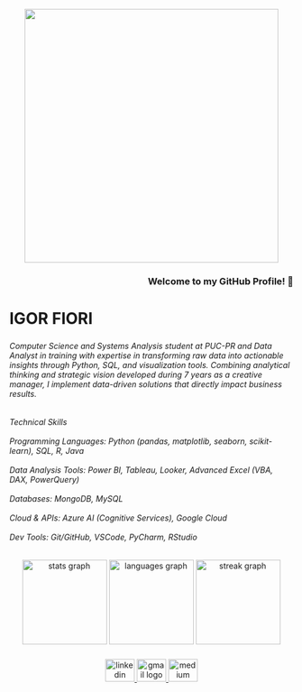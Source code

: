 <br clear="both">

<div align="center">
  <img height="450" src="https://user-images.githubusercontent.com/58959408/232639433-cb0aea21-66f0-4508-a771-85e2089c5a87.gif"  />
</div>

###

<h3 align="right">Welcome to my GitHub Profile! 👋</h3>

###

<h1 align="left">IGOR FIORI</h1>

###

<h6 align="left">Computer Science and Systems Analysis student at PUC-PR and Data Analyst in training with expertise in transforming raw data into actionable insights through Python, SQL, and visualization tools. Combining analytical thinking and strategic vision developed during 7 years as a creative manager, I implement data-driven solutions that directly impact business results.</h6>

###

<h6 align="left">Technical Skills<br><br>Programming Languages: Python (pandas, matplotlib, seaborn, scikit-learn), SQL, R, Java  <br><br>Data Analysis Tools: Power BI, Tableau, Looker, Advanced Excel (VBA, DAX, PowerQuery)  <br><br>Databases: MongoDB, MySQL  <br><br>Cloud & APIs: Azure AI (Cognitive Services), Google Cloud  <br><br>Dev Tools: Git/GitHub, VSCode, PyCharm, RStudio</h6>

###

<div align="center">
  <img src="https://github-readme-stats.vercel.app/api?username=igorfiori&hide_title=false&hide_rank=false&show_icons=true&include_all_commits=true&count_private=true&disable_animations=false&theme=dark&locale=en&hide_border=false&order=1" height="150" alt="stats graph"  />
  <img src="https://github-readme-stats.vercel.app/api/top-langs?username=igorfiori&locale=en&hide_title=false&layout=compact&card_width=320&langs_count=3&theme=dark&hide_border=false&order=2" height="150" alt="languages graph"  />
  <img src="https://streak-stats.demolab.com?user=igorfiori&locale=en&mode=daily&theme=dark&hide_border=false&border_radius=5&date_format=j%20M%5B%20Y%5D&order=3" height="150" alt="streak graph"  />
</div>

###

<div align="center">
  <a href="https://www.linkedin.com/in/igor-fiori-779589251/" target="_blank">
    <img src="https://raw.githubusercontent.com/maurodesouza/profile-readme-generator/master/src/assets/icons/social/linkedin/default.svg" width="52" height="40" alt="linkedin logo"  />
  </a>
  <a href="fioriqf@gmail.com" target="_blank">
    <img src="https://raw.githubusercontent.com/maurodesouza/profile-readme-generator/master/src/assets/icons/social/gmail/default.svg" width="52" height="40" alt="gmail logo"  />
  </a>
  <a href="https://medium.com/@fioriqf" target="_blank">
    <img src="https://raw.githubusercontent.com/maurodesouza/profile-readme-generator/master/src/assets/icons/social/medium/default.svg" width="52" height="40" alt="medium logo"  />
  </a>
</div>

###
